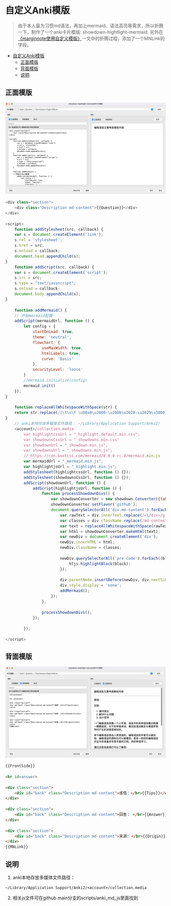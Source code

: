 # 自定义Anki模版

> 由于本人最为习惯md语法，再加上mermaid、语法高亮等需求，所以折腾一下，制作了一个anki卡片模版: showdown-hightlight-mermaid. 另外在[《marginnote使用自定义模版》](../workflows/marginnote_anki.md)一文中的折腾过程，添加了一个MNLink的字段。

<!--ts-->
* [自定义Anki模版](#自定义anki模版)
   * [正面模版](#正面模版)
   * [背面模版](#背面模版)
   * [说明](#说明)

<!-- Created by https://github.com/ekalinin/github-markdown-toc -->
<!-- Added by: runner, at: Sat Sep 24 14:06:18 UTC 2022 -->

<!--te-->

## 正面模版

![image-20220606234758347](https://raw.githubusercontent.com/KuanHsiaoKuo/writing_materials/main/imgs/image-20220606234758347.png)

```javascript
<div class="section">
    <div class="Description md-content">{{Question}}</div>
</div>

<script>
    function addStylesheet(src, callback) {
    var s = document.createElement('link');
    s.rel = 'stylesheet';
    s.href = src;
    s.onload = callback;
    document.head.appendChild(s);
}
    function addScript(src, callback) {
    var s = document.createElement('script');
    s.src = src;
    s.type = "text/javascript";
    s.onload = callback;
    document.body.appendChild(s);
}

    function addMermaid() {
    // 开始mermaid配置
    addScript(mermaidUrl, function () {
        let config = {
            startOnLoad: true,
            theme: 'neutral',
            flowchart: {
                useMaxWidth: true,
                htmlLabels: true,
                curve: 'Basis'
            },
            securityLevel: 'loose'
        }
        //mermaid.initialize(config)
        mermaid.init()
    });
}

    function replaceAllWhitespaceWithSpace(str) {
    return str.replace(/[\t\v\f \u00a0\u2000-\u200b\u2028-\u2029\u3000]/g, ' ');
}
    // anki本地存放多媒体文件路径： ~/Library/Application Support/Anki2/
    <account>/collection.media
        var highlightcssUrl = "_highlight.default.min.css";
        var showdownsCssUrl = "_showdowns.min.css"
        var showdownUrl = "_showdown.min.js";
        var showdownsUrl = "_showdowns.min.js";
        // https://cdn.bootcss.com/mermaid/8.0.0-rc.8/mermaid.min.js
        var mermaidUrl = "_mermaid.min.js";
        var highlightjsUrl = "_highlight.min.js";
        addStylesheet(highlightcssUrl, function () {});
        addStylesheet(showdownsCssUrl, function () {});
        addScript(showdownUrl, function () {
            addScript(highlightjsUrl, function () {
                function processShowdownDivs() {
                    var showdownConverter = new showdown.Converter({tables: true}); // 打开表格支持
                    showdownConverter.setFlavor('github');
                    document.querySelectorAll('div.md-content').forEach((div) => {
                        var rawText = div.innerText.replace(/<\/div>/g, ""); // div.innerHTML.replace(/<\/div>/g, ""); //innerText;
                        var classes = div.className.replace(/md-content/g, "");
                        var text = replaceAllWhitespaceWithSpace(rawText); //.replace(/<br>|<div>/g, "\n");
                        var html = showdownConverter.makeHtml(text);
                        var newDiv = document.createElement('div');
                        newDiv.innerHTML = html;
                        newDiv.className = classes;

                        newDiv.querySelectorAll('pre code').forEach((block) => {
                            hljs.highlightBlock(block);
                        });

                        div.parentNode.insertBefore(newDiv, div.nextSibling);
                        div.style.display = 'none';
                        addMermaid();
                    });
                };

                processShowdownDivs();
            });

        });

</script>
```

## 背面模版

![image-20220606234940109](https://raw.githubusercontent.com/KuanHsiaoKuo/writing_materials/main/imgs/image-20220606234940109.png)

```html
{{FrontSide}}

<hr id=answer>

<div class="section">
    <div id="back" class="Description md-content">感悟：</br>{{Tips}}</div>
</div>

<div class="section">
    <div id="back" class="Description md-content">回答： </br>{{Answer}}</div>
</div>

<div class="section">
    <div id="back" class="Description md-content">来源: </br>{{Origin}}</div>
</div>
{{MNLink}}
```

## 说明

1. anki本地存放多媒体文件路径：

```shell
~/Library/Application Support/Anki2/<account>/collection.media
```

2. 相关js文件可在github main分支的scripts/anki_md_js里面找到
